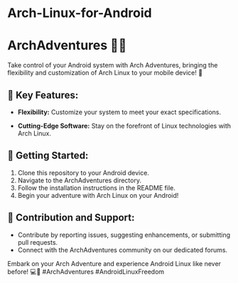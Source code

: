 # Arch-Linux-for-Android
# ArchAdventures 🏹🐧

Take control of your Android system with Arch Adventures, bringing the flexibility and customization of Arch Linux to your mobile device! 🚀

## 🌟 Key Features:

- **Flexibility:** Customize your system to meet your exact specifications.

- **Cutting-Edge Software:** Stay on the forefront of Linux technologies with Arch Linux.

## 🚀 Getting Started:

1. Clone this repository to your Android device.
2. Navigate to the ArchAdventures directory.
3. Follow the installation instructions in the README file.
4. Begin your adventure with Arch Linux on your Android!

## 🤝 Contribution and Support:

- Contribute by reporting issues, suggesting enhancements, or submitting pull requests.
- Connect with the ArchAdventures community on our dedicated forums.

Embark on your Arch Adventure and experience Android Linux like never before! 💻📱 #ArchAdventures #AndroidLinuxFreedom
